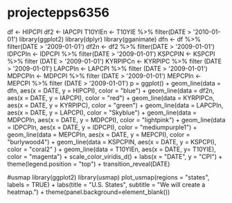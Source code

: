 # projectepps6356
df <- HIPCPI
df2 <- IAPCPI
T10YIEn <- T10YIE %>% filter(DATE > '2010-01-01')
library(ggplot2)
library(dplyr)
library(gganimate)
dfn <- df %>% filter(DATE > '2009-01-01')
df2n <- df2 %>% filter(DATE > '2009-01-01')
IDPCPIn <- IDPCPI %>% filter(DATE > '2009-01-01')
KSPCPIN <- KSPCPI %>% filter (DATE > '2009-01-01')
KYRPIPCn <- KYRPIPC %>% filter (DATE > '2009-01-01')
LAPCPIn <- LAPCPI %>% filter (DATE > '2009-01-01')
MDPCPIn <- MDPCPI %>% filter (DATE > '2009-01-01')
MEPCPIn <- MEPCPI %>% filter (DATE > '2009-01-01')
p = ggplot() +
  geom_line(data = dfn, aes(x = DATE, y = HIPCPI), color = "blue") +
  geom_line(data = df2n, aes(x = DATE, y = IAPCPI), color = "red") +
  geom_line(data = KYRPIPCn, aes(x = DATE, y = KYRPIPC), color = "green") +
  geom_line(data = LAPCPIn, aes(x = DATE, y = LAPCPI), color = "Skyblue") +
  geom_line(data = MDPCPIn, aes(x = DATE, y = MDPCPI), color = "lightpink") + 
  geom_line(data = IDPCPIn, aes(x = DATE, y = IDPCPI), color = "mediumpurple1") +
  geom_line(data = MEPCPIn, aes(x = DATE, y = MEPCPI), color = "burlywood4") +
  geom_line(data = KSPCPIN, aes(x = DATE, y = KSPCPI), color = "coral2" ) +
  geom_line(data = T10YIEn, aes(x = DATE, y= T10YIE), color = "magenta") +
  scale_color_viridis_d() +
  labs(x = "DATE", y = "CPI") +
  theme(legend.position = "top") +
  transition_reveal(DATE)
  
#usmap
library(ggplot2)
library(usmap)
plot_usmap(regions = "states", labels = TRUE) +
  labs(title = "U.S. States",
       subtitle = "We will create a heatmap.") +
  theme(panel.background=element_blank()) 
  
